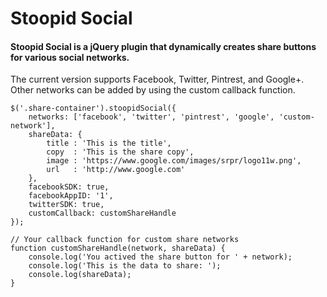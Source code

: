# Stoopid Social

#### Stoopid Social is a jQuery plugin that dynamically creates share buttons for various social networks.  

The current version supports Facebook, Twitter, Pintrest, and Google+. Other networks can be added by using the custom callback function.

```JS
$('.share-container').stoopidSocial({ 
    networks: ['facebook', 'twitter', 'pintrest', 'google', 'custom-network'], 
    shareData: { 
        title : 'This is the title',
        copy  : 'This is the share copy',
        image : 'https://www.google.com/images/srpr/logo11w.png',
        url   : 'http://www.google.com'
    },
    facebookSDK: true,
    facebookAppID: '1',
    twitterSDK: true,
    customCallback: customShareHandle
});

// Your callback function for custom share networks
function customShareHandle(network, shareData) {
    console.log('You actived the share button for ' + network);
    console.log('This is the data to share: ');
    console.log(shareData);
}
```
